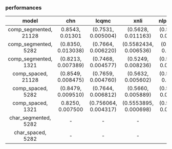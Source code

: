 ### performances

| model | chn | lcqmc |  xnli   |   nlpcc_dbqa  |   book_review     |   shopping    |  weibo    | law_qa  |
| :----: | :----: | :----: |  :----: |   :----: |    :----: |   :----:   |   :----: |  :----: |
| comp_segmented, 21128	     |    0.8543, 0.01301       |    (0.7531, 0.005004)     |   (0.5628, 0.011163)     |  (0.556114, 0.009482)   |   (0.7763875, 0.00141283)   |    (0.919080, 0.0032560)    |  (0.970950, 0.00054999)  |   -   |
| comp_segmented, 5282	     |     (0.8350, 0.013038)      |   (0.7664, 0.006220)      |   (0.5582434, 0.006536)   |   (0.57602, 0.00751)    |    (0.766699, 0.0058847)    |   (0.916559, 0.003792)    |   (0.96933, 0.0016781)   |    -   |
| comp_segmented, 1321	     |     (0.8213, 0.007389)      |   (0.7468, 0.004577)     |   (0.5249, 0.008236)    |    (0.578464, 0.009185)   |    (0.759259, 0.0032982)     |     (0.90399, 0.00482046)      |     (0.9602899, 0.0059646)     |    -   |
|  comp_spaced, 21128       |     (0.8549, 0.008475)      |   (0.7659, 0.004760)    |   (0.5632, 0.005602)    |   (0.561314, 0.01116)  |  -  | (0.91777, 0.00260616)    |    - | (0.8564584, 0.0010361)    |    
|  comp_spaced, 5282       |    (0.8479, 0.009510)       |   (0.7644, 0.006812)    |   (0.5660, 0.005889)   |   (0.576532, 0.008498)   |  -   |(0.913550, 0.00540208)  |   -  | (0.857725, 0.00470817)    |     
|  comp_spaced, 1321       |    0.8250,  0.007500      |   (0.756064, 0.004317)    |  (0.5553895, 0.000698)    |   (0.596060, 0.012279)    |  -  | (0.9083399, 0.0038582)    |  -  |  (0.853043, 0.00136723)   |      
|  char_segmented, 5282       |      -     |   -  |    -  |   -   |  -  |    -    |    -    |   -   |  
|  char_spaced, 5282       |   -  |  -  |   -   |   -  |  -  |     -   |   -   |    -  |   - |   